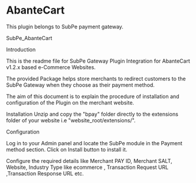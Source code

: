 # AbanteCart
This plugin belongs to SubPe payment gateway.

SubPe_AbanteCart

Introduction

This is the readme file for SubPe Gateway Plugin Integration for AbanteCart v1.2.x based e-Commerce Websites.

The provided Package helps store merchants to redirect customers to the SubPe Gateway when they choose  as their payment method.

The aim of this document is to explain the procedure of installation and configuration of the Plugin on the merchant website.

Installation
Unzip and copy the "bpay" folder directly to the extensions folder of your website i.e "website_root/extensions/".

Configuration

Log in to your Admin panel and locate the SubPe module in the Payment method section.
Click on Install button to install it.

Configure the required details like Merchant PAY ID, Merchant SALT, Website, Industry Type like ecommerce , Transaction Request URL ,Transaction Response URL etc.
